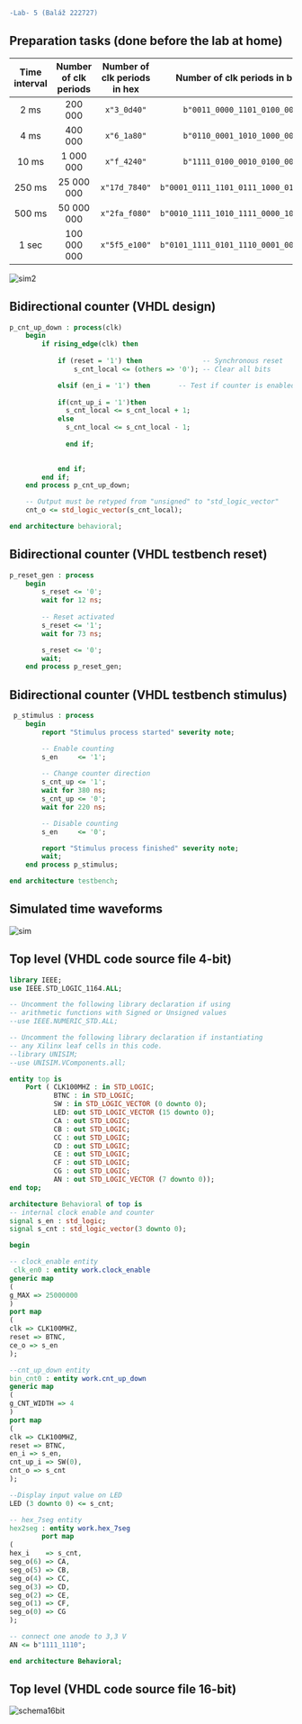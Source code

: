 ```diff
-Lab- 5 (Baláž 222727)
```


## Preparation tasks (done before the lab at home)

| **Time interval** | **Number of clk periods** | **Number of clk periods in hex** | **Number of clk periods in binary** |
| :-: | :-: | :-: | :-: |
| 2&nbsp;ms | 200 000 | `x"3_0d40"` | `b"0011_0000_1101_0100_0000"` |
| 4&nbsp;ms | 400 000 | `x"6_1a80"` | `b"0110_0001_1010_1000_0000"` |
| 10&nbsp;ms|1 000 000 | `x"f_4240"` | `b"1111_0100_0010_0100_0000"` |
| 250&nbsp;ms |25 000 000 | `x"17d_7840"` | `b"0001_0111_1101_0111_1000_0100_0000"` |
| 500&nbsp;ms |50 000 000 | `x"2fa_f080"` | `b"0010_1111_1010_1111_0000_1000_0000"` |
| 1&nbsp;sec | 100 000 000 | `x"5f5_e100"` | `b"0101_1111_0101_1110_0001_0000_0000"` |

![sim2](Images/n4r.png)

## Bidirectional counter (VHDL design)
```vhdl
p_cnt_up_down : process(clk)
    begin
        if rising_edge(clk) then
        
            if (reset = '1') then               -- Synchronous reset
                s_cnt_local <= (others => '0'); -- Clear all bits

            elsif (en_i = '1') then       -- Test if counter is enabled
            
            if(cnt_up_i = '1')then
              s_cnt_local <= s_cnt_local + 1;
            else 
              s_cnt_local <= s_cnt_local - 1;
              
              end if;
      

            end if;
        end if;
    end process p_cnt_up_down;

    -- Output must be retyped from "unsigned" to "std_logic_vector"
    cnt_o <= std_logic_vector(s_cnt_local);

end architecture behavioral;
```


## Bidirectional counter (VHDL testbench reset)
```vhdl
p_reset_gen : process
    begin
        s_reset <= '0';
        wait for 12 ns;
        
        -- Reset activated
        s_reset <= '1';
        wait for 73 ns;

        s_reset <= '0';
        wait;
    end process p_reset_gen;
```
## Bidirectional counter (VHDL testbench stimulus)
```vhdl
 p_stimulus : process
    begin
        report "Stimulus process started" severity note;

        -- Enable counting
        s_en     <= '1';
        
        -- Change counter direction
        s_cnt_up <= '1';
        wait for 380 ns;
        s_cnt_up <= '0';
        wait for 220 ns;

        -- Disable counting
        s_en     <= '0';

        report "Stimulus process finished" severity note;
        wait;
    end process p_stimulus;

end architecture testbench;
```
## Simulated time waveforms


![sim](Images/simulacia.PNG)

## Top level (VHDL code source file 4-bit)
```vhdl
library IEEE;
use IEEE.STD_LOGIC_1164.ALL;

-- Uncomment the following library declaration if using
-- arithmetic functions with Signed or Unsigned values
--use IEEE.NUMERIC_STD.ALL;

-- Uncomment the following library declaration if instantiating
-- any Xilinx leaf cells in this code.
--library UNISIM;
--use UNISIM.VComponents.all;

entity top is
    Port ( CLK100MHZ : in STD_LOGIC;
           BTNC : in STD_LOGIC;
           SW : in STD_LOGIC_VECTOR (0 downto 0);
           LED: out STD_LOGIC_VECTOR (15 downto 0);
           CA : out STD_LOGIC;
           CB : out STD_LOGIC;
           CC : out STD_LOGIC;
           CD : out STD_LOGIC;
           CE : out STD_LOGIC;
           CF : out STD_LOGIC;
           CG : out STD_LOGIC;
           AN : out STD_LOGIC_VECTOR (7 downto 0));
end top;

architecture Behavioral of top is
-- internal clock enable and counter 
signal s_en : std_logic;
signal s_cnt : std_logic_vector(3 downto 0);

begin

-- clock_enable entity
 clk_en0 : entity work.clock_enable
generic map
(
g_MAX => 25000000
)
port map
(
clk => CLK100MHZ,
reset => BTNC,
ce_o => s_en
);

--cnt_up_down entity
bin_cnt0 : entity work.cnt_up_down 
generic map
(
g_CNT_WIDTH => 4
)
port map
(
clk => CLK100MHZ,
reset => BTNC,
en_i => s_en,
cnt_up_i => SW(0),
cnt_o => s_cnt
);

--Display input value on LED
LED (3 downto 0) <= s_cnt;

-- hex_7seg entity
hex2seg : entity work.hex_7seg
        port map
(
hex_i    => s_cnt,
seg_o(6) => CA,
seg_o(5) => CB,
seg_o(4) => CC,
seg_o(3) => CD,
seg_o(2) => CE,
seg_o(1) => CF,
seg_o(0) => CG
);

-- connect one anode to 3,3 V
AN <= b"1111_1110";

end architecture Behavioral;

```
## Top level (VHDL code source file 16-bit)
![schema16bit](Images/schema.PNG)